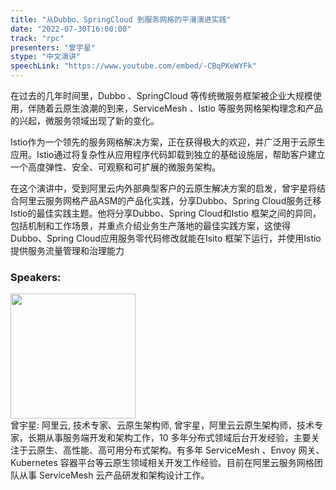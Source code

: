 ```yaml
---
title: "从Dubbo、SpringCloud 到服务网格的平滑演进实践"
date: "2022-07-30T16:00:00"
track: "rpc"
presenters: "曾宇星"
stype: "中文演讲"
speechLink: "https://www.youtube.com/embed/-CBqPKeWYFk"
---
```

在过去的几年时间里，Dubbo 、SpringCloud 等传统微服务框架被企业大规模使用，伴随着云原生浪潮的到来，ServiceMesh 、Istio 等服务网格架构理念和产品的兴起，微服务领域出现了新的变化。

Istio作为一个领先的服务网格解决方案，正在获得极大的欢迎，并广泛用于云原生应用。Istio通过将复杂性从应用程序代码卸载到独立的基础设施层，帮助客户建立一个高度弹性、安全、可观察和可扩展的微服务架构。

在这个演讲中，受到阿里云内外部典型客户的云原生解决方案的启发，曾宇星将结合阿里云服务网格产品ASM的产品化实践，分享Dubbo、Spring Cloud服务迁移Istio的最佳实践主题。他将分享Dubbo、Spring Cloud和Istio 框架之间的异同，包括机制和工作场景，并重点介绍业务生产落地的最佳实践方案，这使得Dubbo、Spring Cloud应用服务零代码修改就能在Isito 框架下运行，并使用Istio 提供服务流量管理和治理能力
 ### Speakers: 
 <img src="images/speaker/1085.png" width="200" /><br>曾宇星: 阿里云, 技术专家、云原生架构师, 曾宇星，阿里云云原生架构师，技术专家，长期从事服务端开发和架构工作，10 多年分布式领域后台开发经验，主要关注于云原生、高性能、高可用分布式架构。有多年 ServiceMesh 、Envoy 网关、Kubernetes 容器平台等云原生领域相关开发工作经验。目前在阿里云服务网格团队从事 ServiceMesh 云产品研发和架构设计工作。

 